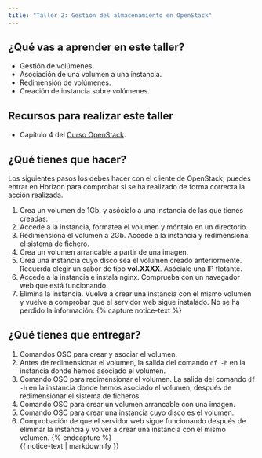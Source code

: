```yaml
---
title: "Taller 2: Gestión del almacenamiento en OpenStack"
---
```


## ¿Qué vas a aprender en este taller?

* Gestión de volúmenes.
* Asociación de una volumen a una instancia.
* Redimensión de volúmenes.
* Creación de instancia sobre volúmenes.

## Recursos para realizar este taller

* Capítulo 4 del [Curso OpenStack](https://github.com/josedom24/curso_openstack_ies).

## ¿Qué tienes que hacer?

Los siguientes pasos los debes hacer con el cliente de OpenStack, puedes entrar en Horizon para comprobar si se ha realizado de forma correcta la acción realizada.

1. Crea un volumen de 1Gb, y asócialo a una instancia de las que tienes creadas.
2. Accede a la instancia, formatea el volumen y móntalo en un directorio.
3. Redimensiona el volumen a 2Gb. Accede a la instancia y redimensiona el sistema de fichero.
4. Crea un volumen arrancable a partir de una imagen.
5. Crea una instancia cuyo disco sea el volumen creado anteriormente. Recuerda elegir un sabor de tipo **vol.XXXX**. Asóciale una IP flotante.
6. Accede a la instancia e instala nginx. Comprueba con un navegador web que está funcionando.
7. Elimina la instancia. Vuelve a crear una instancia con el mismo volumen y vuelve a comprobar que el servidor web sigue instalado. No se ha perdido la información.
{% capture notice-text %}
## ¿Qué tienes que entregar?

1. Comandos OSC para crear y asociar el volumen.
2. Antes de redimensionar el volumen, la salida del comando `df -h` en la instancia donde hemos asociado el volumen.
3. Comando OSC para redimensionar el volumen. La salida del comando `df -h` en la instancia donde hemos asociado el volumen, después de redimensionar el sistema de ficheros.
5. Comando OSC para crear un volumen arrancable con una imagen.
6. Comando OSC para crear una instancia cuyo disco es el volumen.
7. Comprobación de que el servidor web sigue funcionando después de eliminar la instancia y volver a crear una instancia con el mismo volumen.
{% endcapture %}<div class="notice--info">{{ notice-text | markdownify }}</div>
